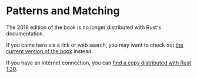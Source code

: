 # Patterns and Matching

The 2018 edition of the book is no longer distributed with Rust's documentation.

If you came here via a link or web search, you may want to check out [the current
version of the book](../ch18-00-patterns.md) instead.

If you have an internet connection, you can [find a copy distributed with
Rust
1.30](https://doc.rust-lang.org/1.30.0/book/2018-edition/ch18-00-patterns.html).
